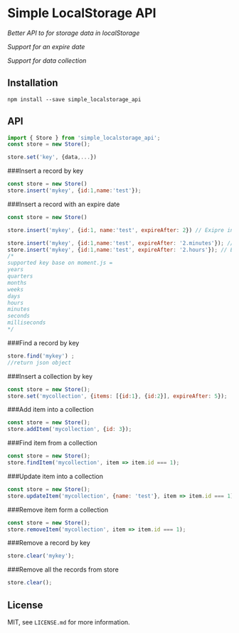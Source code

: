 # Simple LocalStorage API


_Better API to for storage data in localStorage_

_Support for an expire date_

_Support for data collection_

## Installation

```
npm install --save simple_localstorage_api
```


## API

```js
import { Store } from 'simple_localstorage_api';
const store = new Store();

store.set('key', {data,...})
```

###Insert a record by key
```js
const store = new Store()
store.insert('mykey', {id:1,name:'test'});
```

###Insert a record with an expire date
```js
const store = new Store()

store.insert('mykey', {id:1, name:'test', expireAfter: 2}) // Exipre in 2 Miniutes 

store.insert('mykey', {id:1,name:'test', expireAfter: '2.minutes'}); // Expire in 2 miniutes
store.insert('mykey', {id:1,name:'test', expireAfter: '2.hours'}); // Expire in 2 hours
/*
supported key base on moment.js = 
years
quarters
months
weeks
days
hours
minutes
seconds	
milliseconds
*/

```


###Find a record by key
```js
store.find('mykey') ;
//return json object
```

###Insert a collection by key
```js
const store = new Store();
store.set('mycollection', {items: [{id:1}, {id:2}], expireAfter: 5});
```

###Add item into a collection
```js
const store = new Store();
store.addItem('mycollection', {id: 3});
```

###Find item from a collection
```js
const store = new Store();
store.findItem('mycollection', item => item.id === 1);
```

###Update item into a collection
```js
const store = new Store();
store.updateItem('mycollection', {name: 'test'}, item => item.id === 1);
```

###Remove item form a collection
```js
const store = new Store();
store.removeItem('mycollection', item => item.id === 1);
```


###Remove a record by key
```js
store.clear('mykey');
```

###Remove all the records from store
```js
store.clear();
```


## License

MIT, see `LICENSE.md` for more information.
